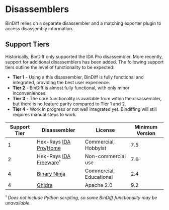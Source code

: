 # Disassemblers

BinDiff relies on a separate disassembler and a matching exporter plugin to
access disassembly information.

## Support Tiers

Historically, BinDiff only supported the IDA Pro disassembler. More recently,
support for additional disassemblers has been added. The following support tiers
outline the level of functionality to be expected:

-   **Tier 1** - Using a this disassembler, BinDiff is fully functional and
    integrated, providing the best user experience.
-   **Tier 2** - BinDiff is almost fully functional, with only minor
    inconveniences.
-   **Tier 3** - The core functionality is available from within the
    disassembler, but there is no feature parity compared to Tier 1 and 2.
-   **Tier 4** - Work in progress or not well integrated yet. Bindiffing will
    still requires manual steps to work.

| Support Tier | Disassembler | License | Minimum Version |
| - | - | - | - |
| 1 | Hex-Rays [IDA Pro](https://hex-rays.com/ida-pro/)/[Home](https://hex-rays.com/ida-home/) | Commercial, Hobbyist | 7.5 |
| 2 | Hex-Rays [IDA Freeware](https://hex-rays.com/ida-free/)¹ | Non-commercial use | 7.6 |
| 4 | [Binary Ninja](https://binary.ninja/) | Commercial, Educational | 2.4 |
| 4 | [Ghidra](https://ghidra-sre.org/) | Apache 2.0 | 9.2 |

¹ *Does not include Python scripting, so some BinDiff functionality may be*
*unavailable*.